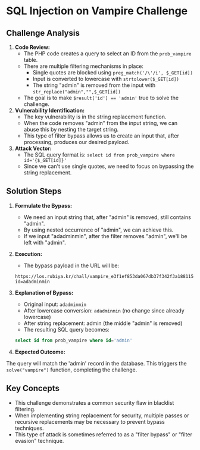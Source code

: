 # SQL Injection on Vampire Challenge
## Challenge Analysis
1. **Code Review:**
    - The PHP code creates a query to select an ID from the `prob_vampire` table.
    - There are multiple filtering mechanisms in place:
        - Single quotes are blocked using `preg_match('/\'/i', $_GET[id])`
        - Input is converted to lowercase with `strtolower($_GET[id])`
        - The string "admin" is removed from the input with `str_replace("admin","",$_GET[id])`
    - The goal is to make `$result['id'] == 'admin'` true to solve the challenge.
2. **Vulnerability Identification:**
    - The key vulnerability is in the string replacement function.
    - When the code removes "admin" from the input string, we can abuse this by nesting the target string.
    - This type of filter bypass allows us to create an input that, after processing, produces our desired payload.
3. **Attack Vector:**
    - The SQL query format is: `select id from prob_vampire where id='{$_GET[id]}'`
    - Since we can't use single quotes, we need to focus on bypassing the string replacement.

## Solution Steps
1. **Formulate the Bypass:**
    - We need an input string that, after "admin" is removed, still contains "admin".
    - By using nested occurrence of "admin", we can achieve this.
    - If we input "adadminmin", after the filter removes "admin", we'll be left with "admin".

2. **Execution:**
    - The bypass payload in the URL will be:
    ```console
    https://los.rubiya.kr/chall/vampire_e3f1ef853da067db37f342f3a1881156.php?id=adadminmin
    ```

3. **Explanation of Bypass:**
    - Original input: `adadminmin`
    - After lowercase conversion: `adadminmin` (no change since already lowercase)
    - After string replacement: admin (the middle "admin" is removed)
    - The resulting SQL query becomes:

    ```sql
    select id from prob_vampire where id='admin'
    ```

4. **Expected Outcome:**

The query will match the 'admin' record in the database.
This triggers the `solve("vampire")` function, completing the challenge.

## Key Concepts
- This challenge demonstrates a common security flaw in blacklist filtering.
- When implementing string replacement for security, multiple passes or recursive replacements may be necessary to prevent bypass techniques.
- This type of attack is sometimes referred to as a "filter bypass" or "filter evasion" technique.